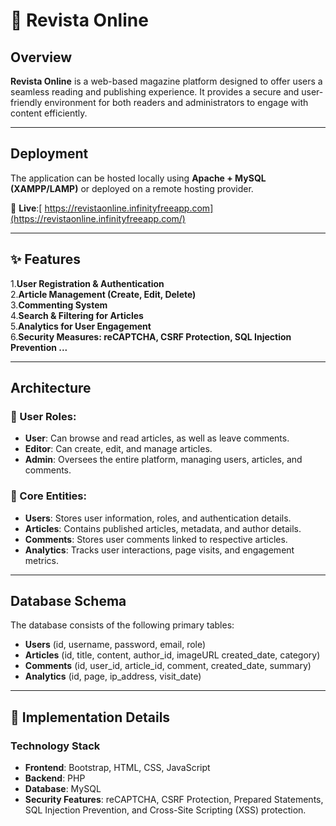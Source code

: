 # 📖 Revista Online

## Overview
**Revista Online** is a web-based magazine platform designed to offer users a seamless reading and publishing experience. It provides a secure and user-friendly environment for both readers and administrators to engage with content efficiently.

---

## Deployment
The application can be hosted locally using **Apache + MySQL (XAMPP/LAMP)** or deployed on a remote hosting provider. 

🔗 **Live**:[ https://revistaonline.infinityfreeapp.com](https://revistaonline.infinityfreeapp.com/)

---

## ✨ Features
1.**User Registration & Authentication**  
2.**Article Management (Create, Edit, Delete)**   
3.**Commenting System**   
4.**Search & Filtering for Articles**   
5.**Analytics for User Engagement**   
6.**Security Measures: reCAPTCHA, CSRF Protection, SQL Injection Prevention ...**   

---

## Architecture

### 🔹 User Roles:
- **User**: Can browse and read articles, as well as leave comments.
- **Editor**: Can create, edit, and manage articles.
- **Admin**: Oversees the entire platform, managing users, articles, and comments.

### 🔹 Core Entities:
- **Users**: Stores user information, roles, and authentication details.
- **Articles**: Contains published articles, metadata, and author details.
- **Comments**: Stores user comments linked to respective articles.
- **Analytics**: Tracks user interactions, page visits, and engagement metrics.

---

## Database Schema
The database consists of the following primary tables:
- **Users** (id, username, password, email,  role)
- **Articles** (id, title, content, author_id, imageURL created_date, category)
- **Comments** (id, user_id, article_id, comment, created_date, summary)
- **Analytics** (id, page, ip_address, visit_date)

---

## 🔧 Implementation Details

### Technology Stack
- **Frontend**: Bootstrap, HTML, CSS, JavaScript
- **Backend**: PHP 
- **Database**: MySQL 
- **Security Features**: reCAPTCHA, CSRF Protection, Prepared Statements, SQL Injection Prevention, and Cross-Site Scripting (XSS) protection.

